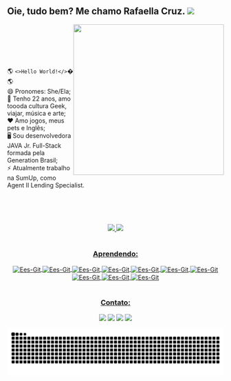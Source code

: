 ## Oie, tudo bem? Me chamo Rafaella Cruz.  <img src="https://raw.githubusercontent.com/kaueMarques/kaueMarques/master/hi.gif" width="30px">


<img align="right" width="350" height="350" src="https://github.com/rafaelq80/rafaelq80/blob/main/code.svg">


<br>
<br>
<br>
<br>
<br>

 🌎 `<>Hello World!</>`�🌎
 <br>
😄 Pronomes: She/Ela;
 <br>
 💬 Tenho 22 anos, amo toooda cultura Geek, viajar, música e arte;
 <br>
 ♥ Amo jogos, meus pets e Inglês;
 <br>
 🖥️ Sou desenvolvedora JAVA Jr. Full-Stack formada pela Generation Brasil;
 <br>
 ⚡ Atualmente trabalho na SumUp, como Agent II Lending Specialist.
  
  
<br>
<br>
<br>
<br>


<div align="center">
  <a href="https://github.com/rafacruzz">
  <img height="150em" src="https://github-readme-stats.vercel.app/api?username=rafacruzz&show_icons=true&theme=radical"/>
  <img height="150em" src="https://github-readme-stats.vercel.app/api/top-langs/?username=rafacruzz&layout=compact&langs_count=7&theme=radical"/>
</div>
  
 
<br>
  
 
<div align="center">
 <h3>Aprendendo:</h3>
  <a href='https://github.com/rafacruzz?tab=repositories'><img align="center" alt="Ees-Git" height="50" width="40" src="https://cdn.jsdelivr.net/gh/devicons/devicon/icons/git/git-original.svg" />
  <a href='https://github.com/rafacruzz?tab=repositories'><img align="center" alt="Ees-Git" height="50" width="40" src="https://cdn.jsdelivr.net/gh/devicons/devicon/icons/java/java-original.svg" />
  <a href='https://github.com/rafacruzz?tab=repositories'> <img align="center" alt="Ees-Git" height="50" width="40" src="https://cdn.jsdelivr.net/gh/devicons/devicon/icons/mysql/mysql-original.svg" />
  <a href='https://github.com/rafacruzz?tab=repositories'><img align="center" alt="Ees-Git" height="50" width="40" src="https://cdn.jsdelivr.net/gh/devicons/devicon/icons/spring/spring-original.svg" />
  <a href='https://github.com/rafacruzz?tab=repositories'><img align="center" alt="Ees-Git" height="50" width="40" src="https://cdn.jsdelivr.net/gh/devicons/devicon/icons/react/react-original.svg" />
  <a href='https://github.com/rafacruzz?tab=repositories'><img align="center" alt="Ees-Git" height="50" width="40" src="https://cdn.jsdelivr.net/gh/devicons/devicon/icons/javascript/javascript-original.svg" />
  <a href='https://github.com/rafacruzz?tab=repositories'><img align="center" alt="Ees-Git" height="50" width="40" src="https://cdn.jsdelivr.net/gh/devicons/devicon/icons/html5/html5-original.svg" />
  <a href='https://github.com/rafacruzz?tab=repositories'><img align="center" alt="Ees-Git" height="50" width="40" src="https://cdn.jsdelivr.net/gh/devicons/devicon/icons/css3/css3-original.svg" />
  <a href='https://github.com/rafacruzz?tab=repositories'><img align="center" alt="Ees-Git" height="50" width="40" src="https://cdn.jsdelivr.net/gh/devicons/devicon/icons/typescript/typescript-original.svg" />
    <a href='https://github.com/rafacruzz?tab=repositories'><img align="center" alt="Ees-Git" height="50" width="40" src="https://cdn.jsdelivr.net/gh/devicons/devicon/icons/python/python-original.svg" />
 </div>
  
<br>
 
<div align="center">  
  <h3>Contato:</h3>
 
  <a href="https://www.facebook.com/rafaella.leticia.cruz/" target="_blank"><img src="https://img.shields.io/badge/-Facebook-%230077B5?style=for-the-badge&logo=facebook&logoColor=white" target="_blank"></a> 
  <a href="https://www.instagram.com/rafacruzzzzz" target="_blank"><img src="https://img.shields.io/badge/-Instagram-%23E4405F?style=for-the-badge&logo=instagram&logoColor=white" target="_blank"></a> 
  <a href = "mailto:rafaella.leticiaa@gmail.com"><img src="https://img.shields.io/badge/-Gmail-%e84393?style=for-the-badge&logo=gmail&logoColor=white" target="_blank"></a>
  <a href="https://www.linkedin.com/in/rafaella-cruz1999" target="_blank"><img src="https://img.shields.io/badge/-LinkedIn-%230077B5?style=for-the-badge&logo=linkedin&logoColor=white" target="_blank"></a> 
 
 ![Snake animation](https://github.com/rafacruzz/rafacruzz/blob/output/github-contribution-grid-snake.svg)
</div>
